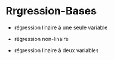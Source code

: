 # Rrgression-Bases


*  régression linaire à une seule variable

*  régression non-linaire

*  régression linaire à deux variables  
